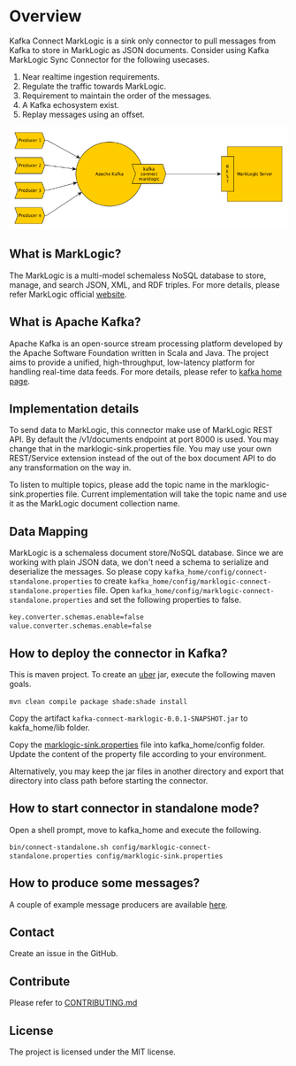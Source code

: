 # Overview

Kafka Connect MarkLogic is a sink only connector to pull messages from Kafka to store in MarkLogic as JSON documents. Consider using Kafka MarkLogic Sync Connector for the following usecases.

1. Near realtime ingestion requirements.
2. Regulate the traffic towards MarkLogic.
3. Requirement to maintain the order of the messages. 
4. A Kafka echosystem exist.
5. Replay messages using an offset.

![Kafka Connect MarkLogic](kafka-connect-ml.png)

## What is MarkLogic?
The MarkLogic is a multi-model schemaless NoSQL database to store, manage, and search JSON, XML, and RDF triples. For more details, please refer MarkLogic official [website](marklogic.com).

## What is Apache Kafka?
Apache Kafka is an open-source stream processing platform developed by the Apache Software Foundation written in Scala and Java. The project aims to provide a unified, high-throughput, low-latency platform for handling real-time data feeds. For more details, please refer to [kafka home page](https://kafka.apache.org/).

## Implementation details 

To send data to MarkLogic, this connector make use of MarkLogic REST API. By default the /v1/documents endpoint at port 8000 is used. You may change that in the marklogic-sink.properties file. You may use your own REST/Service extension instead of the out of the box document API to do any transformation on the way in.

To listen to multiple topics, please add the topic name in the marklogic-sink.properties file. Current implementation will take the topic name and use it as the MarkLogic document collection name.

## Data Mapping

MarkLogic is a schemaless document store/NoSQL database. Since we are working with plain JSON data, we don't need a schema to serialize and deserialize the messages. So please copy ```kafka_home/config/connect-standalone.properties``` to create ```kafka_home/config/marklogic-connect-standalone.properties``` file.
Open ```kafka_home/config/marklogic-connect-standalone.properties``` and set the following properties to false.

```
key.converter.schemas.enable=false
value.converter.schemas.enable=false
```

## How to deploy the connector in Kafka?

This is maven project. To create an [uber](https://maven.apache.org/plugins/maven-shade-plugin/index.html) jar, execute the following maven goals.

```mvn clean compile package shade:shade install```

Copy the artifact ```kafka-connect-marklogic-0.0.1-SNAPSHOT.jar``` to kakfa_home/lib folder.

Copy the [marklogic-sink.properties](https://github.com/sanjuthomas/kafka-connect-marklogic/blob/master/config/marklogic-sink.properties) file into kafka_home/config folder. Update the content of the property file according to your environment.

Alternatively, you may keep the jar files in another directory and export that directory into class path before starting the connector.

## How to start connector in standalone mode?

Open a shell prompt, move to kafka_home and execute the following.

```
bin/connect-standalone.sh config/marklogic-connect-standalone.properties config/marklogic-sink.properties
```

## How to produce some messages?

A couple of example message producers are available [here](https://github.com/sanjuthomas/marklogic-kafka-sample-client).

## Contact

Create an issue in the GitHub.

## Contribute

Please refer to [CONTRIBUTING.md](https://github.com/sanjuthomas/kafka-connect-marklogic/blob/master/CONTRIBUTING.md)

## License
The project is licensed under the MIT license.
 


